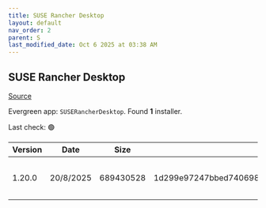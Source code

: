 ```yaml
---
title: SUSE Rancher Desktop
layout: default
nav_order: 2
parent: S
last_modified_date: Oct 6 2025 at 03:38 AM
---
```


## SUSE Rancher Desktop

[Source](https://rancherdesktop.io/)

Evergreen app: `SUSERancherDesktop`. Found **1** installer.

Last check: 🟢

| Version | Date      | Size      | Sha256                                                           | Architecture | InstallerType | Type | URI                                                                                                                                                                                                                            |
| ------- | --------- | --------- | ---------------------------------------------------------------- | ------------ | ------------- | ---- | ------------------------------------------------------------------------------------------------------------------------------------------------------------------------------------------------------------------------------ |
| 1.20.0  | 20/8/2025 | 689430528 | 1d299e97247bbed740698017a9146eec3f0cb5b42c9a57f0a4e7851076dd3493 | x86          | Default       | msi  | [https://github.com/rancher-sandbox/rancher-desktop/releases/download/v1.20.0/Rancher.Desktop.Setup.1.20.0.msi](https://github.com/rancher-sandbox/rancher-desktop/releases/download/v1.20.0/Rancher.Desktop.Setup.1.20.0.msi) |
